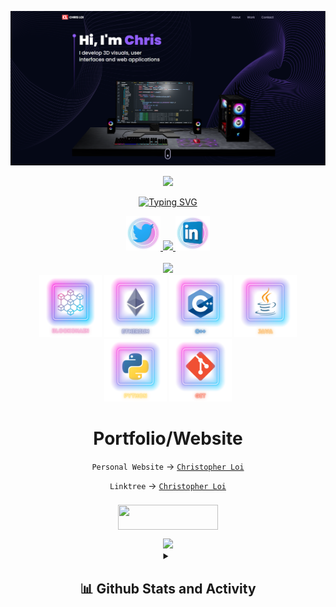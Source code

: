 <!--- Typing animated text SVG generator https://readme-typing-svg.herokuapp.com --->

<!---

[![Typing SVG](https://readme-typing-svg.herokuapp.com?size=32&duration=2000&color=FF58C4&center=true&width=500&lines=CHRISTOPHER+LOI;Software+Engineer)](https://christopherloi.github.io/)

--->

<!--- header image --->

<div align="center">
 
<p align="left">
  <img alt="" style="{max-height: 0px}" src="./assets/header/christopherloi.png">
</p>

<!--- portfolio launch image --->

<a href="https://christopherloi.github.io/">

  <img height="300" src="https://user-images.githubusercontent.com/60597290/151966205-54a50cb6-2401-49bc-992c-dd926c8ecd09.svg"/>

[![Typing SVG](https://readme-typing-svg.herokuapp.com?size=32&duration=2000&color=FF58C4&center=true&width=500&lines=CHRISTOPHER+LOI)](https://christopherloi.github.io/)
</a>

<!--- social media icons, you can find them in assets directory of this repo --->

<a href="https://twitter.com/Zebroe">
    <img height="55" src="./assets/social%20icons/twitter.png" />
</a>  
  
<a href="https://www.youtube.com/@zebroe">
    <img height="55" src="https://user-images.githubusercontent.com/60597290/152035929-b7f75d38-e1c2-4325-a97e-7b934b8534e2.png" />
</a>  
  
<a href="https://www.linkedin.com/in/chrisloi/" target="_blank">
  <img height="55" src="./assets/social%20icons/linkedin.png"/>
</a>

<!--- a bit of vertical space & languages text --->

<div>&nbsp;</div>
  
<img height="65" src="https://user-images.githubusercontent.com/60597290/152353234-0715ffd6-7680-4536-9fdc-ef1abc74c469.svg" />

<div></div>
  
  
<!--- language icons --->
  
<img height="100" src="./assets/icons/languages/blockchain.png" />
<img height="100" src="./assets/icons/languages/ethereum.png" />
<img height="100" src="./assets/icons/languages/c++.png" />
<img height="100" src="./assets/icons/languages/java.png" />
<img height="100" src="./assets/icons/languages/python.png" />
<img height="100" src="./assets/icons/languages/git.png" />
  
  
<!-- &nbsp;
<h1 align="center">
  ABOUT ME
</h1> -->
  
<!-- <img width="130" height="150" src="./assets/icons/boy.png" /> -->

  <!--- Personal --->

  <!--- Education --->

  <!--- Portfolio/Website --->

<h1 align="center">
    Portfolio/Website
    </h2>
  
  `Personal Website` -> <a href="https://christopherloi.github.io/" target="_blank">`Christopher Loi`</a>
  
  `Linktree` -> <a href="https://linktr.ee/zebroe" target="_blank">`Christopher Loi`</a>
  
  
  <!--- Buy Me a Coffee ☕ ---> 
  
<h3 align="center"></h3>
<p><a href="https://www.buymeacoffee.com/zebroe"> <img align="center" src="https://cdn.buymeacoffee.com/buttons/v2/default-pink.png" height="40" width="160" /></a>

  <!--- adding 3D earth icon to show some love for the environment 🌏 --->

<div></div>
<img height="40" src="https://user-images.githubusercontent.com/60597290/152370900-69dce999-2e00-4227-9547-917fa1a4b06e.png" />
<div></div>

<!-- collapsed details of github stats and activity -->

<details> 
  <summary><h2>📊 Github Stats and Activity</h2></summary>

  <h3>🔥 Streak Stats</h3>

  <!-- GitHub Readme Streak Stats - https://github.com/DenverCoder1/github-readme-streak-stats -->
  <p>
    <a href="https://github.com/DenverCoder1/github-readme-streak-stats">
      <img title="🔥 Get streak stats for your profile at git.io/streak-stats" alt="DenverCoder1's streak" src="https://streak-stats.demolab.com/?user=DenverCoder1&theme=monokai-metallian&hide_border=true"/>
    </a>
    <p>🔥 Get streak stats for your profile at <a href="https://git.io/streak-stats">git.io/streak-stats</a></p>
  </p>

  <h3>💻 GitHub Profile Stats</h3>

  <!-- https://github.com/anuraghazra/github-readme-stats -->

<a href="https://github.com/anuraghazra/github-readme-stats"><img alt="DenverCoder1's Github Stats" src="https://denvercoder1-github-readme-stats.vercel.app/api/?username=DenverCoder1&show_icons=true&include_all_commits=true&count_private=true&theme=react&hide_border=true&bg_color=1F222E&title_color=F85D7F&icon_color=F8D866" height="192px"/></a>
<a href="https://github.com/anuraghazra/github-readme-stats"><img alt="DenverCoder1's Top Languages" src="https://denvercoder1-github-readme-stats.vercel.app/api/top-langs/?username=DenverCoder1&langs_count=8&layout=compact&theme=react&hide_border=true&bg_color=1F222E&title_color=F85D7F&icon_color=F8D866&hide=Jupyter%20Notebook,Roff" height="192px"/></a>
<br/>

<b>Note:</b> Top languages is only a metric of the languages my public code consists of and doesn't reflect experience or skill level.

  <!-- https://github.com/ashutosh00710/github-readme-activity-graph -->

<a href="https://github.com/ashutosh00710/github-readme-activity-graph"><img alt="DenverCoder1's Activity Graph" src="https://github-readme-activity-graph.vercel.app/graph/?username=DenverCoder1&bg_color=1F222E&color=F8D866&line=F85D7F&point=FFFFFF&hide_border=true" /></a>

  <h3>⚡ Recent GitHub Activity</h3>

  <!-- https://github.com/jamesgeorge007/github-activity-readme -->
  <!--START_SECTION:activity-->

1. 🎉 Merged PR [#834](https://github.com/DenverCoder1/custom-icon-badges/pull/834) in [DenverCoder1/custom-icon-badges](https://github.com/DenverCoder1/custom-icon-badges)
2. 🎉 Merged PR [#835](https://github.com/DenverCoder1/custom-icon-badges/pull/835) in [DenverCoder1/custom-icon-badges](https://github.com/DenverCoder1/custom-icon-badges)
3. 🎉 Merged PR [#530](https://github.com/DenverCoder1/github-readme-streak-stats/pull/530) in [DenverCoder1/github-readme-streak-stats](https://github.com/DenverCoder1/github-readme-streak-stats)
4. ❗️ Reopened issue [#236](https://github.com/DenverCoder1/github-readme-streak-stats/issues/236) in [DenverCoder1/github-readme-streak-stats](https://github.com/DenverCoder1/github-readme-streak-stats)
5. 🎉 Merged PR [#528](https://github.com/DenverCoder1/github-readme-streak-stats/pull/528) in [DenverCoder1/github-readme-streak-stats](https://github.com/DenverCoder1/github-readme-streak-stats)
<!--END_SECTION:activity-->

</details>
